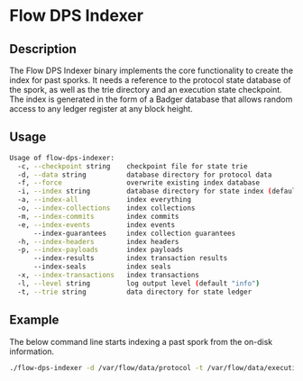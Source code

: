 # Flow DPS Indexer

## Description

The Flow DPS Indexer binary implements the core functionality to create the index for past sporks.
It needs a reference to the protocol state database of the spork, as well as the trie directory and an execution state checkpoint.
The index is generated in the form of a Badger database that allows random access to any ledger register at any block height.

## Usage

```sh
Usage of flow-dps-indexer:
  -c, --checkpoint string    checkpoint file for state trie
  -d, --data string          database directory for protocol data
  -f, --force                overwrite existing index database
  -i, --index string         database directory for state index (default "index")
  -a, --index-all            index everything
  -o, --index-collections    index collections
  -m, --index-commits        index commits
  -e, --index-events         index events
      --index-guarantees     index collection guarantees
  -h, --index-headers        index headers
  -p, --index-payloads       index payloads
      --index-results        index transaction results
      --index-seals          index seals
  -x, --index-transactions   index transactions
  -l, --level string         log output level (default "info")
  -t, --trie string          data directory for state ledger
```

## Example

The below command line starts indexing a past spork from the on-disk information.

```sh
./flow-dps-indexer -d /var/flow/data/protocol -t /var/flow/data/execution -c /var/flow/bootstrap/root.checkpoint -i /var/flow/data/index
```
